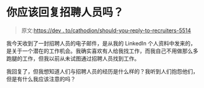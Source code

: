 # 你应该回复招聘人员吗？

> 原文:[https://dev . to/cathodion/should-you-reply-to-recruiters-5514](https://dev.to/cathodion/should-you-reply-to-recruiters-5514)

我今天收到了一封招聘人员的电子邮件，是从我的 LinkedIn 个人资料中发来的，是关于一个潜在的工作机会。我确实喜欢有人给我找工作，而我自己不用做那么多跑腿的工作，但我以前从未试图通过招聘人员找到工作。

我回复了，但我想知道人们与招聘人员的经历是什么样的？我听到人们抱怨他们，但是有什么我应该注意的吗？